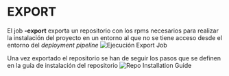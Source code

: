 EXPORT
======

El job **-export** exporta un repositorio con los rpms necesarios para realizar
la instalación del proyecto en un entorno al que no se tiene acceso desde el 
entorno del *deployment pipeline*
![Ejecución Export Job](http://develenv-pipeline-plugin.googlecode.com/svn/trunk/pipeline_plugin/plugin/app/sites/plugins/pipeline_plugin/exportJob.png "exportJob")

Una vez exportado el repositorio se han de seguir los pasos que se definen en
la guía de instalación del repositorio
![Repo Installation Guide](http://develenv-pipeline-plugin.googlecode.com/svn/trunk/pipeline_plugin/plugin/app/sites/plugins/pipeline_plugin/exportREADME.png "Repo Installation Guide")


